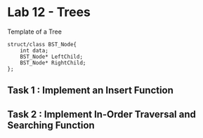 # Lab 12 - Trees

Template of a Tree
~~~
struct/class BST_Node{
	int data;
	BST_Node* LeftChild;
	BST_Node* RightChild;
};
~~~
## Task 1 : Implement an Insert Function

## Task 2 : Implement In-Order Traversal and Searching Function
